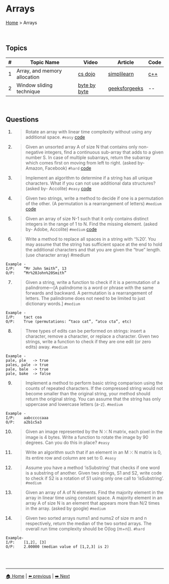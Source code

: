 # Arrays

[Home](./index.md) > Arrays

<br>

## Topics

| # | Topic Name | Video | Article | Code |
|-|-|-|-|-|
| 1 | Array, and memory allocation | [cs dojo](https://www.youtube.com/watch?v=pmN9ExDf3yQ) | [simplilearn](https://www.simplilearn.com/tutorials/data-structure-tutorial/arrays-in-data-structure) | [c++](../Data%20Structures/Arrays/array.cpp) |
| 2 | Window sliding technique | [byte by byte](https://youtu.be/GcW4mgmgSbw) | [geeksforgeeks](https://www.geeksforgeeks.org/window-sliding-technique/) | -- |

<br>

## Questions

1. > Rotate an array with linear time complexity without using any additional space. `#easy` [code](https://github.com/The-IT-Crew/Interview-Maze/blob/main/Problem%20Solving/arrays/array_rotation.cpp)

2. > Given an unsorted array A of size N that contains only non-negative integers, find a continuous sub-array that adds to a given number S. In case of multiple subarrays, return the subarray which comes first on moving from left to right. (asked by- Amazon, Facebook) `#hard` [code](https://github.com/The-IT-Crew/Interview-Maze/blob/main/Problem%20Solving/arrays/continuous_subarray.cpp)

3. > Implement an algorithm to determine if a string has all unique characters. What if you can not use additional data structures? (asked by- Accolite) `#easy` [code](https://github.com/The-IT-Crew/Interview-Maze/blob/main/Problem%20Solving/arrays/duplicate_elements.cpp)

4. > Given two strings, write a method to decide if one is a permutation of the other. (A permutation is a rearrangement of letters) `#medium` [code](https://github.com/The-IT-Crew/Interview-Maze/blob/main/Problem%20Solving/arrays/permutation_string.cpp)

5. > Given an array of size N-1 such that it only contains distinct integers in the range of 1 to N. Find the missing element. (asked by- Adobe, Accolite) `#medium` [code](https://github.com/The-IT-Crew/Interview-Maze/blob/main/Problem%20Solving/arrays/missing_elements.cpp)

6. > Write a method to replace all spaces in a string with ‘%20’. You may assume that the string has sufficient space at the end to hold the additional characters and that you are given the “true” length. (use character array) #medium
```
Example -
I/P: 	“Mr John Smith”, 13
O/P: 	“Mr%20John%20Smith”
```

7. > Given a string, write a function to check if it is a permutation of a palindrome—[A palindrome is a word or phrase with the same forwards and backward. A permutation is a rearrangement of letters. The palindrome does not need to be limited to just dictionary words.] `#medium`
```
Example -
I/P:	tact coa
O/P:	True (permutations: “taco cat”, “atco cta”, etc)
```

8. > Three types of edits can be performed on strings: insert a character, remove a character, or replace a character. Given two strings, write a function to check if they are one edit (or zero edits) away. `#medium`
```
Example -
pale, ple	-> true
pales, pale	-> true
pale, bale	-> true
pale, bake	-> false
```

9. > Implement a method to perform basic string comparison using the counts of repeated characters. If the compressed string would not become smaller than the original string, your method should return the original string. You can assume that the string has only uppercase and lowercase letters (a-z). `#medium`
```
Example -
I/P:	aabcccccaaa
O/P:	a2b1c5a3
```

10. > Given an image represented by the N ⤫ N matrix, each pixel in the image is 4 bytes. Write a function to rotate the image by 90 degrees. Can you do this in place? `#easy`


11. > Write an algorithm such that if an element in an M ⤫ N matrix is 0, its entire row and column are set to 0. `#easy`

12. > Assume you have a method ‘isSubstring’ that checks if one word is a substring of another. Given two strings, S1 and S2, write code to check if S2 is a rotation of S1 using only one call to ‘isSubstring’. `#medium`

13. > Given an array of A of N elements. Find the majority element in the array in linear time using constant space. A majority element in an array A of size N is an element that appears more than N/2 times in the array. (asked by google) `#medium`

14. > Given two sorted arrays nums1 and nums2 of size m and n respectively, return the median of the two sorted arrays. The overall run time complexity should be O(log (m+n)). `#hard`
```
Example-
I/P:    [1,2], [3]
O/P:	2.00000 (median value of [1,2,3] is 2)
```

<br>
<br>

----
[🏠 Home](./index.md) | 
[⬅️ previous](./complexity_analysis.md) | 
[➡️ Next](./linked_list.md)
